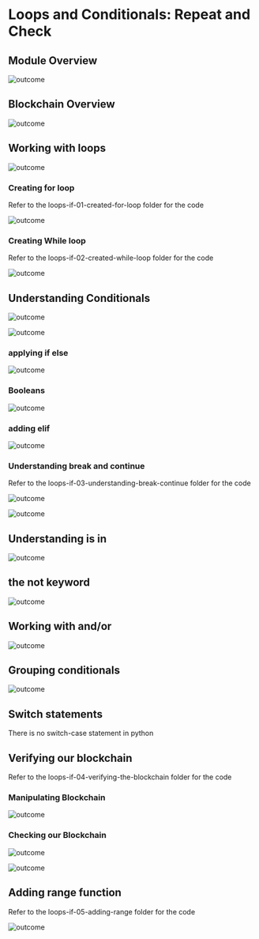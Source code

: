 # Loops and Conditionals: Repeat and Check

## Module Overview

![outcome](./01.JPG)

## Blockchain Overview

![outcome](./02.JPG)

## Working with loops

![outcome](./03.JPG)

### Creating for loop
Refer to the loops-if-01-created-for-loop folder for the code

![outcome](./04.JPG)

### Creating While loop
Refer to the loops-if-02-created-while-loop folder for the code

![outcome](./05.JPG)

## Understanding Conditionals

![outcome](./06.JPG)

![outcome](./07.JPG)

### applying if else

![outcome](./08.JPG)

### Booleans

![outcome](./09.JPG)

### adding elif

![outcome](./10.JPG)

### Understanding break and continue

Refer to the loops-if-03-understanding-break-continue folder for the code

![outcome](./11.JPG)

![outcome](./10.JPG)

## Understanding is in 

![outcome](./12.JPG)

## the not keyword

![outcome](./13.JPG)

## Working with and/or

![outcome](./14.JPG)

## Grouping conditionals

![outcome](./15.JPG)

## Switch statements

There is no switch-case statement in python

## Verifying our blockchain

Refer to the loops-if-04-verifying-the-blockchain folder for the code

### Manipulating Blockchain

![outcome](./16.JPG)

### Checking our Blockchain

![outcome](./17.JPG)

![outcome](./18.JPG)

## Adding range function

Refer to the loops-if-05-adding-range folder for the code

![outcome](./19.JPG)














